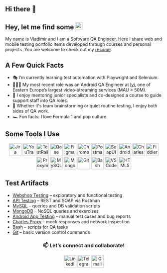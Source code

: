 ## Hi there 👋

<h2>Hey, let me find some <img src="https://em-content.zobj.net/source/microsoft-teams/363/lady-beetle_1f41e.png" height="23" alt="ladybug"></h2>

<p>My name is Vladimir and I am a Software QA Engineer. Here I share web and mobile testing portfolio items developed through courses and personal projects. You are welcome to check out my <a href="#">resume</a>.</p>

<h2>A Few Quick Facts</h2>

<div class="tenor-gif-embed" data-postid="16256722755640547743" data-share-method="host" data-aspect-ratio="1" data-width="100%">
<a href="https://tenor.com/view/celebrating-major-league-baseball-feeling-victorious-george-springer-toronto-blue-jays-gif-16256722755640547743"></a> 
<a href="https://tenor.com/search/celebrating-gifs"></a>
</div> 
<script type="text/javascript" async src="https://tenor.com/embed.js"></script>

<ul>
  <li>🎭 I’m currently learning test automation with Playwright and Selenium.</li>
  <li>👩🏻‍💻 My most recent role was an Android QA Engineer at <a href="https://www.ivi.ru/">Ivi</a>, one of Eastern Europe’s largest video-streaming services (MAU > 50M).</li>
  <li>📖 I enjoy mentoring junior specialists and co-designed a course to guide support staff into QA roles.</li>
  <li>🤝 Whether it's team brainstorming or quiet routine testing, I enjoy both sides of QA work.</li>
  <li>🏎️ Fun facts: I love Formula 1 and pop culture.</li>
</ul>

<h2>Some Tools I Use</h2>
<p align="center">
  <img src="https://cdn.jsdelivr.net/gh/devicons/devicon/icons/jira/jira-original.svg" title="Jira" alt="Jira" width="40" height="40"/>
  <img src="https://upload.wikimedia.org/wikipedia/commons/thumb/8/8d/YouTrack_Icon.svg/1024px-YouTrack_Icon.svg.png" title="YouTrack" alt="YouTrack" width="40" height="40"/>
  <img src="https://codahosted.io/packs/21236/unversioned/assets/LOGO/ba1091c59bab89cd2fd0f289622731fe16113d7b00905abe64759c313a4b73b76c1b0426076ed76cb74752234c734131df46992d5b8b48fc13e264240e4f7119f736cfeb64df36ded54b5cbf6198b9cadedf18dd0cac5c7dbcd16e6336c29363cd1292ba" title="TestRail" alt="TestRail" width="40" height="40"/>
  <img src="https://luna1.co/eb0187.png" title="Qase" alt="Qase" width="40" height="40"/>
  <img src="https://cdn.jsdelivr.net/gh/devicons/devicon/icons/figma/figma-original.svg" title="Figma" alt="Figma" width="40" height="40"/>
  <img src="https://d33wubrfki0l68.cloudfront.net/38b5c953a4667366685d55db55d057c86db1fc54/a0fdc/static/acae6b24d940347661ca901ea07f47c1/chrome-dev-logo-icon.png" title="Chrome DevTools" alt="Chrome DevTools" width="40" height="40"/>
  <img src="https://www.svgrepo.com/show/354202/postman-icon.svg" title="Postman" alt="Postman" width="40" height="40"/>
  <img src="https://encrypted-tbn0.gstatic.com/images?q=tbn:ANd9GcTDLj-17hLuPse4K5lo4VLNFRn89rjLSB-KKIZMdNjB0Q&s" title="SoapUI" alt="SoapUI" width="40" height="40"/>
  <img src="https://cdn.jsdelivr.net/gh/devicons/devicon/icons/androidstudio/androidstudio-original.svg" title="Android Studio" alt="Android Studio" width="40" height="40"/>
  <img src="https://64.media.tumblr.com/c40e81596f30adf8690ee26aa12e888f/tumblr_inline_ob8z21ogTu1r2onau_400.png" title="Charles Proxy" alt="Charles Proxy" width="40" height="40"/>
  <img src="https://www.megaleechers.com/storage/Fiddler-Everywhere-Icon.png" title="Fiddler" alt="Fiddler" width="40" height="40"/>
  <img src="https://ph-files.imgix.net/f1aba60e-b071-4afd-bde6-7c123853a3ae.png?auto=format" title="Proxyman" alt="Proxyman" width="40" height="40"/>
  <img src="https://cdn.jsdelivr.net/gh/devicons/devicon/icons/mysql/mysql-original.svg" title="MySQL" alt="MySQL" width="40" height="40"/>
  <img src="https://cdn.jsdelivr.net/gh/devicons/devicon/icons/mongodb/mongodb-original.svg" title="MongoDB" alt="MongoDB" width="40" height="40"/>
  <img src="https://cdn.jsdelivr.net/gh/devicons/devicon/icons/git/git-original.svg" title="Git" alt="Git" width="40" height="40"/>
  <img src="https://upload.wikimedia.org/wikipedia/commons/thumb/4/4b/Bash_Logo_Colored.svg/1024px-Bash_Logo_Colored.svg.png" title="Bash" alt="Bash" width="40" height="40"/>
  <img src="https://cdn.jsdelivr.net/gh/devicons/devicon/icons/vscode/vscode-original.svg" title="VS Code" alt="VS Code" width="40" height="40"/>
  <img src="https://cdn-icons-png.flaticon.com/512/919/919827.png" title="HTML5" alt="HTML5" width="40" height="40"/>
</p>

<h2>Test Artifacts</h2>
<ul>
  <li><a href="https://github.com/osukhorukova/web_testing">Webshop Testing</a> – exploratory and functional testing</li>
  <li><a href="https://github.com/osukhorukova/api_testing">API Testing</a> – REST and SOAP via Postman</li>
  <li><a href="https://github.com/osukhorukova/sql">MySQL</a> – queries and DB validation scripts</li>
  <li><a href="https://github.com/osukhorukova/mongodb">MongoDB</a> – NoSQL queries and exercises</li>
  <li><a href="https://github.com/osukhorukova/mobile_testing">Android App Testing</a> – manual test cases and bug reports</li>
  <li><a href="https://github.com/osukhorukova/charlesproxy">Charles Proxy</a> – mock responses and network inspection</li>
  <li><a href="https://github.com/osukhorukova/bash">Bash</a> – scripts for QA tasks</li>
  <li><a href="https://github.com/osukhorukova/git">Git</a> – basic version control commands</li>
</ul>

<h3 align="center">📫 Let’s connect and collaborate!</h3>
<p align="center">
  <a href="#"><img src="https://img.icons8.com/?size=512&id=13930&format=png" width="40" height="40" alt="LinkedIn"/></a>
  <a href="https://t.me/dddgyilb"><img src="https://img.icons8.com/?size=512&id=63306&format=png" width="40" height="40" alt="Telegram"/></a>
  <a href="mailto:slavanskijvova6@gmail.com"><img src="https://img.icons8.com/?size=512&id=P7UIlhbpWzZm&format=png" width="40" height="40" alt="Gmail"/></a>
</p>

